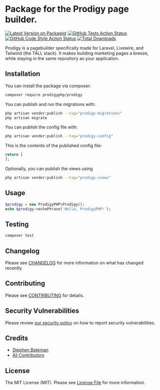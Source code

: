 # Package for the Prodigy page builder.

[![Latest Version on Packagist](https://img.shields.io/packagist/v/prodigyphp/prodigy.svg?style=flat-square)](https://packagist.org/packages/prodigyphp/prodigy)
[![GitHub Tests Action Status](https://img.shields.io/github/actions/workflow/status/prodigyphp/prodigy/run-tests.yml?branch=main&label=tests&style=flat-square)](https://github.com/prodigyphp/prodigy/actions?query=workflow%3Arun-tests+branch%3Amain)
[![GitHub Code Style Action Status](https://img.shields.io/github/actions/workflow/status/prodigyphp/prodigy/fix-php-code-style-issues.yml?branch=main&label=code%20style&style=flat-square)](https://github.com/prodigyphp/prodigy/actions?query=workflow%3A"Fix+PHP+code+style+issues"+branch%3Amain)
[![Total Downloads](https://img.shields.io/packagist/dt/prodigyphp/prodigy.svg?style=flat-square)](https://packagist.org/packages/prodigyphp/prodigy)

Prodigy is a pagebuilder specifically made for Laravel, Livewire, and Tailwind (the TALL stack). It makes building marketing pages a breeze, while staying in the same repository as your application.

## Installation

You can install the package via composer:

```bash
composer require prodigyphp/prodigy
```

You can publish and run the migrations with:

```bash
php artisan vendor:publish --tag="prodigy-migrations"
php artisan migrate
```

You can publish the config file with:

```bash
php artisan vendor:publish --tag="prodigy-config"
```

This is the contents of the published config file:

```php
return [
];
```

Optionally, you can publish the views using

```bash
php artisan vendor:publish --tag="prodigy-views"
```

## Usage

```php
$prodigy = new ProdigyPHP\Prodigy();
echo $prodigy->echoPhrase('Hello, ProdigyPHP!');
```

## Testing

```bash
composer test
```

## Changelog

Please see [CHANGELOG](CHANGELOG.md) for more information on what has changed recently.

## Contributing

Please see [CONTRIBUTING](CONTRIBUTING.md) for details.

## Security Vulnerabilities

Please review [our security policy](../../security/policy) on how to report security vulnerabilities.

## Credits

- [Stephen Bateman](https://github.com/ProdigyPHP)
- [All Contributors](../../contributors)

## License

The MIT License (MIT). Please see [License File](LICENSE.md) for more information.
